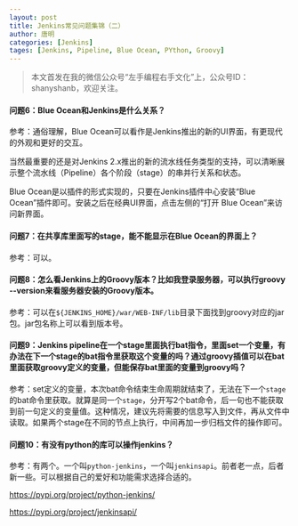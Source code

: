 ```yaml
---
layout: post
title: Jenkins常见问题集锦（二）
author: 唐明
categories: [Jenkins]
tages: [Jenkins, Pipeline, Blue Ocean, PYthon, Groovy]
---
```

>本文首发在我的微信公众号“左手编程右手文化”上，公众号ID：shanyshanb，欢迎关注。

#### 问题6：Blue Ocean和Jenkins是什么关系？

参考：通俗理解，Blue Ocean可以看作是Jenkins推出的新的UI界面，有更现代的外观和更好的交互。

当然最重要的还是对Jenkins 2.x推出的新的流水线任务类型的支持，可以清晰展示整个流水线（Pipeline）各个阶段（stage）的串并行关系和状态。

Blue Ocean是以插件的形式实现的，只要在Jenkins插件中心安装“Blue Ocean”插件即可。安装之后在经典UI界面，点击左侧的“打开 Blue Ocean”来访问新界面。

#### 问题7：在共享库里面写的stage，能不能显示在Blue Ocean的界面上？

参考：可以。

#### 问题8：怎么看Jenkins上的Groovy版本？比如我登录服务器，可以执行groovy --version来看服务器安装的Groovy版本。

参考：可以在`${JENKINS_HOME}/war/WEB-INF/lib`目录下面找到groovy对应的jar包。jar包名称上可以看到版本号。

#### 问题9：Jenkins pipeline在一个stage里面执行bat指令，里面set一个变量，有办法在下一个stage的bat指令里获取这个变量的吗？通过groovy插值可以在bat里面获取groovy定义的变量，但能保存bat里面的变量到groovy吗？

参考：set定义的变量，本次bat命令结束生命周期就结束了，无法在下一个`stage`的bat命令里获取。就算是同一个`stage`，分开写2个bat命令，后一句也不能获取到前一句定义的变量值。这种情况，建议先将需要的信息写入到文件，再从文件中读取。如果两个stage在不同的节点上执行，中间再加一步归档文件的操作即可。

#### 问题10：有没有python的库可以操作jenkins？

参考：有两个。一个叫`python-jenkins`，一个叫`jenkinsapi`。前者老一点，后者新一些。可以根据自己的爱好和功能需求选择合适的。

<https://pypi.org/project/python-jenkins/>

<https://pypi.org/project/jenkinsapi/>
